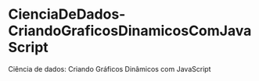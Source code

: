 # CienciaDeDados-CriandoGraficosDinamicosComJavaScript
Ciência de dados: Criando Gráficos Dinâmicos com JavaScript
